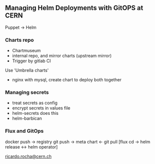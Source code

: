 Managing Helm Deployments with GitOPS at CERN
---------------------------------------------

Puppet -> Helm

### Charts repo
* Chartmuseum
* internal repo, and mirror charts (upstream mirror)
* Trigger by gitlab CI

Use 'Umbrella charts'
* nginx with mysql, create chart to deploy both together

### Managing secrets
* treat secrets as config
* encrypt secrets in values file
* helm-secrets does this
* helm-barbican

### Flux and GitOps
docker push -> registry
git push -> meta chart <- git pull [flux cd -> helm release <-> helm operator]

ricardo.rocha@cern.ch